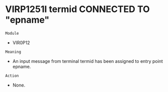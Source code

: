 # VIRP1251I termid CONNECTED TO "epname"

`Module`
- VIR0P12

`Meaning`
- An input message from terminal termid has been assigned to entry point epname.

`Action`
- None.
